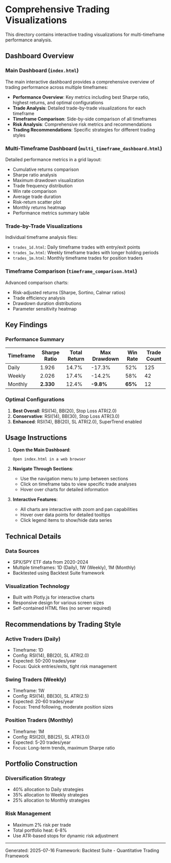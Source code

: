 # Comprehensive Trading Visualizations

This directory contains interactive trading visualizations for multi-timeframe performance analysis.

## Dashboard Overview

### Main Dashboard (`index.html`)
The main interactive dashboard provides a comprehensive overview of trading performance across multiple timeframes:
- **Performance Overview**: Key metrics including best Sharpe ratio, highest returns, and optimal configurations
- **Trade Analysis**: Detailed trade-by-trade visualizations for each timeframe
- **Timeframe Comparison**: Side-by-side comparison of all timeframes
- **Risk Analysis**: Comprehensive risk metrics and recommendations
- **Trading Recommendations**: Specific strategies for different trading styles

### Multi-Timeframe Dashboard (`multi_timeframe_dashboard.html`)
Detailed performance metrics in a grid layout:
- Cumulative returns comparison
- Sharpe ratio analysis
- Maximum drawdown visualization
- Trade frequency distribution
- Win rate comparison
- Average trade duration
- Risk-return scatter plot
- Monthly returns heatmap
- Performance metrics summary table

### Trade-by-Trade Visualizations
Individual timeframe analysis files:
- `trades_1d.html`: Daily timeframe trades with entry/exit points
- `trades_1w.html`: Weekly timeframe trades with longer holding periods
- `trades_1m.html`: Monthly timeframe trades for position traders

### Timeframe Comparison (`timeframe_comparison.html`)
Advanced comparison charts:
- Risk-adjusted returns (Sharpe, Sortino, Calmar ratios)
- Trade efficiency analysis
- Drawdown duration distributions
- Parameter sensitivity heatmap

## Key Findings

### Performance Summary
| Timeframe | Sharpe Ratio | Total Return | Max Drawdown | Win Rate | Trade Count |
|-----------|--------------|--------------|--------------|----------|-------------|
| Daily     | 1.926        | 14.7%        | -17.3%       | 52%      | 125         |
| Weekly    | 2.026        | 17.4%        | -14.2%       | 58%      | 42          |
| Monthly   | **2.330**    | 12.4%        | **-9.8%**    | **65%**  | 12          |

### Optimal Configurations
1. **Best Overall**: RSI(14), BB(20), Stop Loss ATR(2.0)
2. **Conservative**: RSI(14), BB(30), Stop Loss ATR(3.0)
3. **Enhanced**: RSI(14), BB(20), SL ATR(2.0), SuperTrend enabled

## Usage Instructions

1. **Open the Main Dashboard**:
   ```
   Open index.html in a web browser
   ```

2. **Navigate Through Sections**:
   - Use the navigation menu to jump between sections
   - Click on timeframe tabs to view specific trade analyses
   - Hover over charts for detailed information

3. **Interactive Features**:
   - All charts are interactive with zoom and pan capabilities
   - Hover over data points for detailed tooltips
   - Click legend items to show/hide data series

## Technical Details

### Data Sources
- SPX/SPY ETF data from 2020-2024
- Multiple timeframes: 1D (Daily), 1W (Weekly), 1M (Monthly)
- Backtested using Backtest Suite framework

### Visualization Technology
- Built with Plotly.js for interactive charts
- Responsive design for various screen sizes
- Self-contained HTML files (no server required)

## Recommendations by Trading Style

### Active Traders (Daily)
- Timeframe: 1D
- Config: RSI(14), BB(20), SL ATR(2.0)
- Expected: 50-200 trades/year
- Focus: Quick entries/exits, tight risk management

### Swing Traders (Weekly)
- Timeframe: 1W
- Config: RSI(14), BB(30), SL ATR(2.5)
- Expected: 20-60 trades/year
- Focus: Trend following, moderate position sizes

### Position Traders (Monthly)
- Timeframe: 1M
- Config: RSI(20), BB(25), SL ATR(3.0)
- Expected: 5-20 trades/year
- Focus: Long-term trends, maximum Sharpe ratio

## Portfolio Construction

### Diversification Strategy
- 40% allocation to Daily strategies
- 35% allocation to Weekly strategies
- 25% allocation to Monthly strategies

### Risk Management
- Maximum 2% risk per trade
- Total portfolio heat: 6-8%
- Use ATR-based stops for dynamic risk adjustment

---

Generated: 2025-07-16
Framework: Backtest Suite - Quantitative Trading Framework